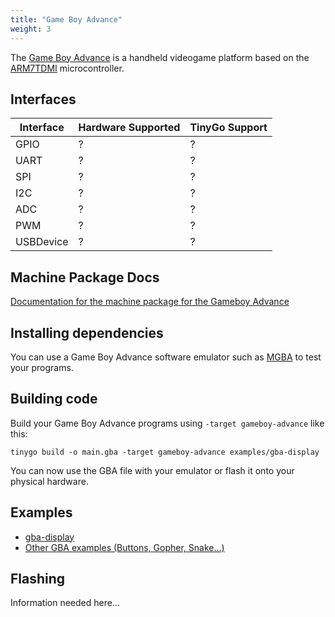 ```yaml
---
title: "Game Boy Advance"
weight: 3
---
```


The [Game Boy Advance](https://en.wikipedia.org/wiki/Game_Boy_Advance) is a handheld videogame platform based on the [ARM7TDMI](http://infocenter.arm.com/help/topic/com.arm.doc.ddi0210c/DDI0210B.pdf) microcontroller.

## Interfaces

| Interface | Hardware Supported | TinyGo Support |
| --------- | ------------- | ----- |
| GPIO      | ?   | ?   |
| UART      | ?   | ?   |
| SPI       | ?   | ?   |
| I2C       | ?   | ?   |
| ADC       | ?   | ?   |
| PWM       | ?   | ?   |
| USBDevice | ?   | ?   |

## Machine Package Docs

[Documentation for the machine package for the Gameboy Advance](../machine/gameboy-advance)

## Installing dependencies

You can use a Game Boy Advance software emulator such as [MGBA](https://mgba.io) to test your programs.

## Building code

Build your Game Boy Advance programs using `-target gameboy-advance` like this:

```shell
tinygo build -o main.gba -target gameboy-advance examples/gba-display
```

You can now use the GBA file with your emulator or flash it onto your physical hardware.

## Examples

* [gba-display](https://github.com/tinygo-org/tinygo/blob/release/src/examples/gba-display/gba-display.go)
* [Other GBA examples (Buttons, Gopher, Snake...)](https://github.com/tinygo-org/tinygba/tree/main/examples)

## Flashing

Information needed here...
